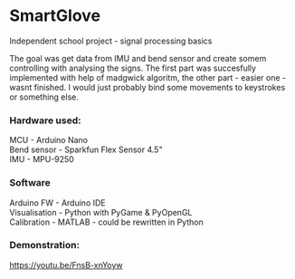 # SmartGlove
Independent school project - signal processing basics

The goal was get data from IMU and bend sensor and create somem controlling with analysing the signs. The first part was succesfully implemented with help of madgwick algoritm, the other part - easier one - wasnt finished. I would just probably bind some movements to keystrokes or something else.

### Hardware used:
MCU - Arduino Nano  
Bend sensor - Sparkfun Flex Sensor 4.5"  
IMU - MPU-9250

### Software
Arduino FW - Arduino IDE  
Visualisation - Python with PyGame & PyOpenGL  
Calibration - MATLAB - could be rewritten in Python

### Demonstration:
https://youtu.be/FnsB-xnYoyw
